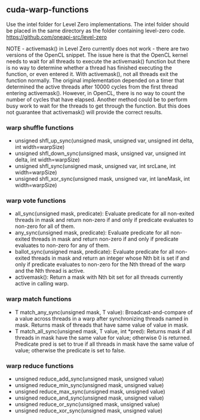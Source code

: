 ## cuda-warp-functions
Use the intel folder for Level Zero implementations. The intel folder should be placed in the same directory as the folder containing level-zero code. https://github.com/oneapi-src/level-zero

NOTE - activemask() in Level Zero currently does not work - there are two versions of the OpenCL snippet. The issue here is that the OpenCL kernel needs to wait for all threads to execute the activemask() function but there is no way to determine whether a thread has finished executing the function, or even entered it. With activemask(), not all threads exit the function normally. The original implementation depended on a timer that determined the active threads after 10000 cycles from the first thread entering activemask(). However, in OpenCL, there is no way to count the number of cycles that have elapsed. Another method could be to perform busy work to wait for the threads to get through the function. But this does not guarantee that activemask() will provide the correct results.
### warp shuffle functions
- unsigned shfl_up_sync(unsigned mask, unsigned var, unsigned int delta, int width=warpSize)
- unsigned shfl_down_sync(unsigned mask, unsigned var, unsigned int delta, int width=warpSize)
- unsigned shfl_sync(unsigned mask, unsigned var, int srcLane, int width=warpSize)
- unsigned shfl_xor_sync(unsigned mask, unsigned var, int laneMask, int width=warpSize)
### warp vote functions
- all_sync(unsigned mask, predicate): Evaluate predicate for all non-exited threads in mask and return non-zero if and only if predicate evaluates to non-zero for all of them.
- any_sync(unsigned mask, predicate): Evaluate predicate for all non-exited threads in mask and return non-zero if and only if predicate evaluates to non-zero for any of them.
- ballot_sync(unsigned mask, predicate): Evaluate predicate for all non-exited threads in mask and return an integer whose Nth bit is set if and only if predicate evaluates to non-zero for the Nth thread of the warp and the Nth thread is active.
- activemask(): Return a mask with Nth bit set for all threads currently active in calling warp.
### warp match functions
- T match_any_sync(unsigned mask, T value): Broadcast-and-compare of a value across threads in a warp after synchronizing threads named in mask. Returns mask of threads that have same value of value in mask.
- T match_all_sync(unsigned mask, T value, int *pred): Returns mask if all threads in mask have the same value for value; otherwise 0 is returned. Predicate pred is set to true if all threads in mask have the same value of value; otherwise the predicate is set to false.
### warp reduce functions
- unsigned reduce_add_sync(unsigned mask, unsigned value)
- unsigned reduce_min_sync(unsigned mask, unsigned value)
- unsigned reduce_max_sync(unsigned mask, unsigned value)
- unsigned reduce_and_sync(unsigned mask, unsigned value)
- unsigned reduce_or_sync(unsigned mask, unsigned value)
- unsigned reduce_xor_sync(unsigned mask, unsigned value)



